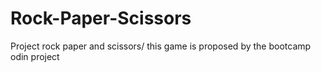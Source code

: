 # Rock-Paper-Scissors
 Project rock paper and scissors/ this game is proposed by the bootcamp odin project 
